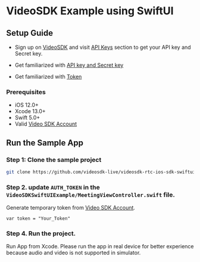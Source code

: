 # VideoSDK Example using SwiftUI

## Setup Guide

- Sign up on [VideoSDK](https://app.videosdk.live/) and visit [API Keys](https://app.videosdk.live/api-keys) section to get your API key and Secret key.

- Get familiarized with [API key and Secret key](https://docs.videosdk.live/ios/guide/video-and-audio-calling-api-sdk/signup-and-create-api)

- Get familiarized with [Token](https://docs.videosdk.live/ios/guide/video-and-audio-calling-api-sdk/server-setup)


### Prerequisites

- iOS 12.0+
- Xcode 13.0+
- Swift 5.0+
- Valid [Video SDK Account](https://app.videosdk.live/signup)

## Run the Sample App

### Step 1: Clone the sample project
   ```sh
   git clone https://github.com/videosdk-live/videosdk-rtc-ios-sdk-swiftui-example.git
   ```

### Step 2. update `AUTH_TOKEN` in the `VideoSDKSwiftUIExample/MeetingViewController.swift` file.
Generate temporary token from [Video SDK Account](https://app.videosdk.live/signup).
   ```
   var token = "Your_Token"
   ```
### Step 4. Run the project.
Run App from Xcode. Please run the app in real device for better experience because audio and video is not supported in simulator.

